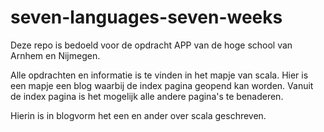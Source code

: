 # seven-languages-seven-weeks

Deze repo is bedoeld voor de opdracht APP van de hoge school van Arnhem en Nijmegen.

Alle opdrachten en informatie is te vinden in het mapje van scala. Hier is een mapje een blog waarbij de index pagina geopend kan worden. Vanuit de index pagina is het mogelijk alle andere pagina's te benaderen.

Hierin is in blogvorm het een en ander over scala geschreven.